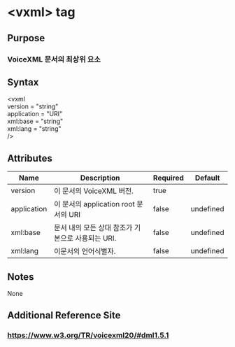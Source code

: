 # \<vxml> tag
## Purpose 
### VoiceXML 문서의 최상위 요소

## Syntax
<vxml\
version = "string"\
application = "URI"\
xml:base = "string"\
xml:lang = "string"\
/>






## Attributes
|Name |Description |Required |Default|
|-----|------------|---------|-------|
|version |이 문서의 VoiceXML 버전.|true| |    
|application |이 문서의 application root 문서의 URI|false|undefined |    
|xml:base|문서 내의 모든 상대 참조가 기본으로 사용되는 URI.|false|undefined |    
|xml:lang|이문서의 언어식별자.|false|undefined |    


## Notes
None

## Additional Reference Site
### https://www.w3.org/TR/voicexml20/#dml1.5.1
